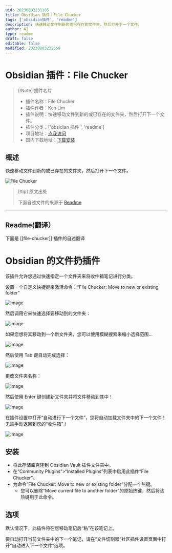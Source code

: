 ```yaml
---
uid: 20230803231105
title: Obsidian 插件：File Chucker
tags: ['obsidian插件', 'readme']
description: 快速移动文件到新的或已存在的文件夹，然后打开下一个文件。
author: AI
type: readme
draft: false
editable: false
modified: 20230803232559
---
```


# Obsidian 插件：File Chucker

> [!Note] 插件名片
> - 插件名称：File Chucker
> - 插件作者：Ken Lim
> - 插件说明：快速移动文件到新的或已存在的文件夹，然后打开下一个文件。
> - 插件分类：['obsidian 插件 ', 'readme']
> - 项目地址：[点我访问](https://github.com/kenlim/file-chucker-plugin)
> - 国内下载地址：[下载安装](https://pkmer.cn/products/plugin/pluginMarket/?file-chucker)

## 概述

快速移动文件到新的或已存在的文件夹，然后打开下一个文件。

![File Chucker](https://cdn.pkmer.cn/covers/file-chucker.png!pkmer)

> [!tip] 原文出处
>
>下面自述文件的来源于 [Readme](https://ghproxy.net/https://raw.githubusercontent.com/kenlim/file-chucker-plugin/master/README.md)
>

---

## Readme(翻译）

下面是 [[file-chucker]] 插件的自述翻译

# Obsidian 的文件扔插件

该插件允许您通过快速指定一个文件夹来将收件箱笔记进行分类。

设置一个自定义快捷键来激活命令：“File Chucker: Move to new or existing folder”

![image](https://user-images.githubusercontent.com/111891/210280526-ce210fdc-383d-4eeb-93b6-c934c368b3cf.png)

然后调用它来快速选择要移动到的文件夹：

![image](https://user-images.githubusercontent.com/111891/210280550/db816b63-efab-4cfd-91dd-c8e4e33c551e.png)

如果您想将其移动到一个新文件夹，您可以使用模糊搜索来缩小选择范围...

![image](https://user-images.githubusercontent.com/111891/210280639-c471afc0-28c0-4e85-82a7-d0ddc0b3133e.png)

然后使用 Tab 键自动完成选择：

![image](https://user-images.githubusercontent.com/111891/210280669-6cca1bbb-87a4-411d-88bf-6a3b0e52e0f8.png)

更改文件夹名称：

![image](https://user-images.githubusercontent.com/111891/210280693-f8cc8253-f99b-4e25-bd19-f98db5149e33.png)

然后使用 Enter 键创建新文件夹并将文件移动到其中！

![image](https://user-images.githubusercontent.com/111891/210280714-9281197a-2edb-48c5-9639-82f489b40900.png)

在插件设置中打开“自动进行下一个文件”，您将自动加载文件夹中的下一个文件！无需手动返回到您的“收件箱”！

![image](https://user-images.githubusercontent.com/111891/210280759-1e940f4c-aed6-466b-b7bc-8f54d3dbf078.png)

## 安装

- 将此存储库克隆到 Obsidian Vault 插件文件夹中。
- 在“Community Plugins”>“Installed Plugins”列表中启用此插件“File Chucker”。
- 为命令“File Chucker: Move to new or existing folder”分配一个热键。
    - 您可以删除“Move current file to another folder”的原始热键，然后将该热键用于此命令。

## 选项

默认情况下，此插件将在您移动笔记后“粘”在该笔记上。

要自动打开当前文件夹中的下一个笔记，请在“文件切割器”社区插件设置页面中打开“自动进入下一个文件”选项。
